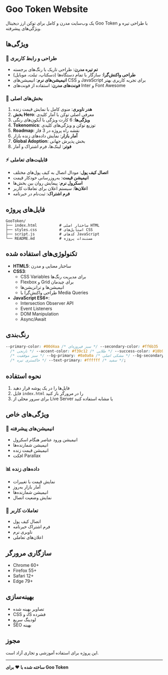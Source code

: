 # Goo Token Website

یک وب‌سایت مدرن و کامل برای توکن ارز دیجیتال Goo Token با طراحی تیره و ویژگی‌های پیشرفته.

## ویژگی‌ها

### 🎨 طراحی و رابط کاربری

- **تم تیره مدرن**: طراحی تاریک با رنگ‌های برجسته
- **طراحی واکنش‌گرا**: سازگار با تمام دستگاه‌ها (دسکتاپ، تبلت، موبایل)
- **انیمیشن‌های نرم**: انیمیشن‌های CSS و JavaScript برای تجربه کاربری بهتر
- **فونت‌های مدرن**: استفاده از فونت‌های Inter و Font Awesome

### 📱 بخش‌های اصلی

1. **هدر ناوبری**: منوی کامل با نمایش قیمت زنده
2. **بخش Hero**: معرفی اصلی توکن با آمار کلیدی
3. **ویژگی‌ها**: 6 کارت ویژگی با آیکون‌های رنگی
4. **Tokenomics**: توزیع توکن و ویژگی‌های کلیدی
5. **Roadmap**: نقشه راه پروژه در 3 فاز
6. **آمار بازار**: نمایش داده‌های زنده بازار
7. **Global Adoption**: بخش پذیرش جهانی
8. **فوتر**: لینک‌ها، فرم اشتراک و آمار

### ⚡ قابلیت‌های تعاملی

- **اتصال کیف پول**: مودال اتصال به کیف پول‌های مختلف
- **انیمیشن قیمت**: به‌روزرسانی خودکار قیمت
- **اسکرول نرم**: پیمایش روان بین بخش‌ها
- **اعلان‌ها**: سیستم اعلان برای تعاملات کاربر
- **فرم اشتراک**: ثبت‌نام در خبرنامه

## فایل‌های پروژه

```
GooToken/
├── index.html          # ساختار اصلی HTML
├── styles.css          # استایل‌های CSS
├── script.js           # کدهای JavaScript
└── README.md           # مستندات پروژه
```

## تکنولوژی‌های استفاده شده

- **HTML5**: ساختار معنایی و مدرن
- **CSS3**:
  - CSS Variables برای مدیریت رنگ‌ها
  - Flexbox و Grid برای چیدمان
  - انیمیشن‌ها و ترانزیشن‌ها
  - طراحی واکنش‌گرا با Media Queries
- **JavaScript ES6+**:
  - Intersection Observer API
  - Event Listeners
  - DOM Manipulation
  - Async/Await

## رنگ‌بندی

```css
--primary-color: #00d4aa /* سبز فیروزه‌ای */ --secondary-color: #ff6b35
  /* نارنجی */ --accent-color: #f39c12 /* طلایی */ --success-color: #10b981
  /* سبز موفقیت */ --bg-primary: #0a0a0a /* مشکی اصلی */ --bg-secondary: #1a1a1a
  /* خاکستری تیره */ --text-primary: #ffffff /* سفید */;
```

## نحوه استفاده

1. فایل‌ها را در یک پوشه قرار دهید
2. فایل `index.html` را در مرورگر باز کنید
3. برای سرور محلی از Live Server یا مشابه استفاده کنید

## ویژگی‌های خاص

### 🎯 انیمیشن‌های پیشرفته

- انیمیشن ورود عناصر هنگام اسکرول
- انیمیشن شمارنده‌ها
- انیمیشن قیمت زنده
- افکت Parallax

### 📊 داده‌های زنده

- نمایش قیمت با تغییرات
- آمار بازار به‌روز
- انیمیشن شمارنده‌ها
- نمایش وضعیت اتصال

### 🔗 تعاملات کاربر

- اتصال کیف پول
- فرم اشتراک خبرنامه
- ناوبری نرم
- اعلان‌های تعاملی

## سازگاری مرورگر

- Chrome 60+
- Firefox 55+
- Safari 12+
- Edge 79+

## بهینه‌سازی

- تصاویر بهینه شده
- CSS و JS فشرده
- لودینگ سریع
- SEO بهینه

## مجوز

این پروژه برای استفاده آموزشی و تجاری آزاد است.

---

**ساخته شده با ❤️ برای Goo Token**
